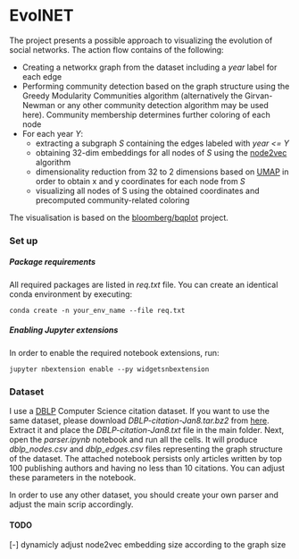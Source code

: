 # EvolNET

The project presents a possible approach to visualizing the evolution of social networks. The action flow contains of the following:
* Creating a networkx graph from the dataset including a _year_ label for each edge
* Performing community detection based on the graph structure using the Greedy Modularity Communities algorithm (alternatively the Girvan-Newman or any other community detection algorithm may be used here). Community membership determines further coloring of each node
* For each year _Y_:
    * extracting a subgraph _S_ containing the edges labeled with _year <= Y_
    * obtaining 32-dim embeddings for all nodes of _S_ using the [node2vec](https://arxiv.org/abs/1607.00653?context=cs) algorithm
    * dimensionality reduction from 32 to 2 dimensions based on [UMAP](https://arxiv.org/abs/1802.03426) in order to obtain x and y coordinates for each node from _S_
    * visualizing all nodes of S using the obtained coordinates and precomputed community-related coloring

The visualisation is based on the [bloomberg/bqplot](https://github.com/bloomberg/bqplot) project.

### Set up
##### Package requirements
All required packages are listed in _req.txt_ file. You can create an identical conda environment by executing:

```conda create -n your_env_name --file req.txt```
##### Enabling Jupyter extensions
In order to enable the required notebook extensions, run:

```jupyter nbextension enable --py widgetsnbextension```

### Dataset
I use a [DBLP](https://dblp.uni-trier.de/) Computer Science citation dataset. If you want to use the same dataset, please download _DBLP-citation-Jan8.tar.bz2_ from [here]( https://aminer.org/lab-datasets/citation/). Extract it and place the _DBLP-citation-Jan8.txt_ file in the main folder.
Next, open the _parser.ipynb_ notebook and run all the cells. It will produce _dblp_nodes.csv_ and _dblp_edges.csv_ files representing the graph structure of the dataset. The attached notebook persists only articles written by top 100 publishing authors and having no less than 10 citations. You can adjust these parameters in the notebook.

In order to use any other dataset, you should create your own parser and adjust the main scrip accordingly. 


#### TODO
[-] dynamicly adjust node2vec embedding size according to the graph size

